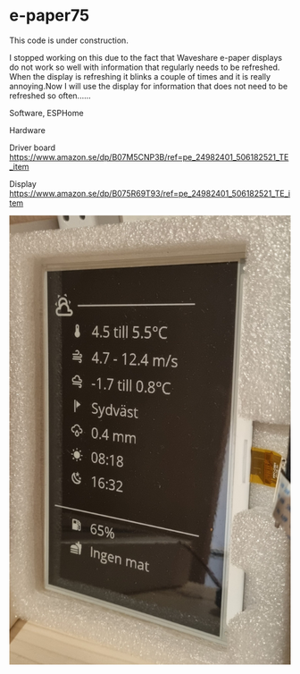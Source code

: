 # e-paper75

This code is under construction.

I stopped working on this due to the fact that Waveshare e-paper displays do not work so well with information that regularly needs to be refreshed. When the display is refreshing it blinks a couple of times and it is really annoying.Now I will use the display for information that does not need to be refreshed so often......


Software, ESPHome

Hardware

Driver board
https://www.amazon.se/dp/B07M5CNP3B/ref=pe_24982401_506182521_TE_item

Display
https://www.amazon.se/dp/B075R69T93/ref=pe_24982401_506182521_TE_item


![e-paper display](/e-paper75.png?raw=true "Title")
